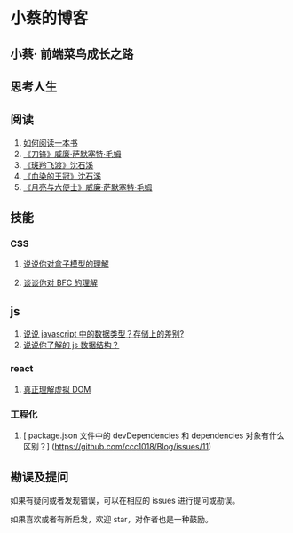 # 小蔡的博客

## 小蔡· 前端菜鸟成长之路

## 思考人生

## 阅读

1. [如何阅读一本书](https://github.com/ccc1018/Blog/issues/4)
2. [《刀锋》威廉·萨默塞特·毛姆](https://github.com/ccc1018/Blog/issues/5)
3. [《斑羚飞渡》沈石溪](https://github.com/ccc1018/Blog/issues/6)
4. [《血染的王冠》沈石溪 ](https://github.com/ccc1018/Blog/issues/7)
5. [《月亮与六便士》威廉·萨默塞特·毛姆](https://github.com/ccc1018/Blog/issues/8)

## 技能

### CSS

1.  [说说你对盒子模型的理解](https://github.com/ccc1018/Blog/issues/1)

2.  [谈谈你对 BFC 的理解](https://github.com/ccc1018/Blog/issues/2)

## js

1. [说说 javascript 中的数据类型？存储上的差别?](https://github.com/ccc1018/Blog/issues/9)
2. [说说你了解的 js 数据结构？](https://github.com/ccc1018/Blog/issues/10)

### react

1. [真正理解虚拟 DOM](https://github.com/ccc1018/Blog/issues/3)

<!-- ## 成长路 -->

### 工程化

1. [ package.json 文件中的 devDependencies 和 dependencies 对象有什么区别？] (https://github.com/ccc1018/Blog/issues/11)

## 勘误及提问

如果有疑问或者发现错误，可以在相应的 issues 进行提问或勘误。

如果喜欢或者有所启发，欢迎 star，对作者也是一种鼓励。
